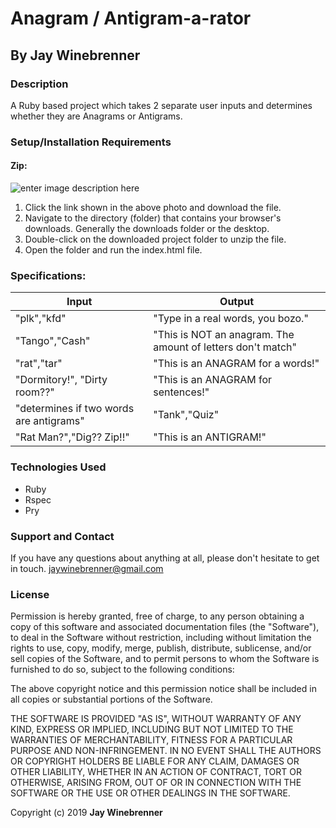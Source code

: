 # Anagram / Antigram-a-rator

## By **Jay Winebrenner**

### Description

A Ruby based project which takes 2 separate user inputs and determines whether they are Anagrams or Antigrams.

### Setup/Installation Requirements

#### Zip:

![enter image description here](https://i.imgur.com/KW12jKc.jpg "read")

 1. Click the link shown in the above photo and download the file.
 2. Navigate to the directory (folder) that contains your browser's downloads. Generally the downloads folder or the desktop.
 3. Double-click on the downloaded project folder to unzip the file.
 4. Open the folder and run the index.html file.

### Specifications:

|Input|Output|
|---|---|
| "plk","kfd" | "Type in a real words, you bozo."|
|"Tango","Cash"|"This is NOT an anagram. The amount of letters don't match"|
|"rat","tar"|"This is an ANAGRAM for a words!"|
|"Dormitory!", "Dirty room??"|"This is an ANAGRAM for sentences!"|
|"determines if two words are antigrams"|"Tank","Quiz"|
|"Rat Man?","Dig?? Zip!!"|"This is an ANTIGRAM!"

### Technologies Used

 - Ruby
 - Rspec
 - Pry
### Support and Contact

If you have any questions about anything at all, please don't hesitate to get in touch. jaywinebrenner@gmail.com


### License

Permission is hereby granted, free of charge, to any person obtaining a copy of this software and associated documentation files (the "Software"), to deal in the Software without restriction, including without limitation the rights to use, copy, modify, merge, publish, distribute, sublicense, and/or sell copies of the Software, and to permit persons to whom the Software is furnished to do so, subject to the following conditions:

The above copyright notice and this permission notice shall be included in all copies or substantial portions of the Software.

THE SOFTWARE IS PROVIDED "AS IS", WITHOUT WARRANTY OF ANY KIND, EXPRESS OR IMPLIED, INCLUDING BUT NOT LIMITED TO THE WARRANTIES OF MERCHANTABILITY, FITNESS FOR A PARTICULAR PURPOSE AND NON-INFRINGEMENT. IN NO EVENT SHALL THE AUTHORS OR COPYRIGHT HOLDERS BE LIABLE FOR ANY CLAIM, DAMAGES OR OTHER LIABILITY, WHETHER IN AN ACTION OF CONTRACT, TORT OR OTHERWISE, ARISING FROM, OUT OF OR IN CONNECTION WITH THE SOFTWARE OR THE USE OR OTHER DEALINGS IN THE SOFTWARE.

Copyright (c) 2019 **Jay Winebrenner**
